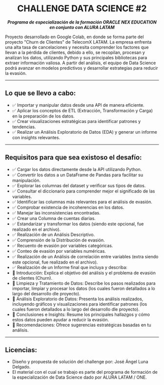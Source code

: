 <h1 align="center">CHALLENGE DATA SCIENCE #2</h1>

<p align="center"><strong><em>Programa de especialización de la formación ORACLE NEX EDUCATION en conjunto con ALURA LATAM</em></strong></p>

Proyecto desarrollado en Google Colab, en donde se forma parte del proyecto "Churn de Clientes" de TelecomX LATAM. 
La empresa enfrenta una alta tasa de cancelaciones y necesita comprender los factores que llevan a la pérdida de clientes, debido a ello,
se recopilan, procesan y analízan los datos, utilizando Python y sus principales bibliotecas para extraer información valiosa. 
A partir del análisis, el equipo de Data Science podrá avanzar en modelos predictivos y desarrollar estrategias para reducir la evasión.

---

## Lo que se llevo a cabo:
- ✅ Importar y manipular datos desde una API de manera eficiente.
- ✅ Aplicar los conceptos de ETL (Extracción, Transformación y Carga) en la preparación de los datos.
- ✅ Crear visualizaciones estratégicas para identificar patrones y tendencias.
- ✅ Realizar un Análisis Exploratorio de Datos (EDA) y generar un informe con insights relevantes.

---

## Requisitos para que sea existoso el desafío:

- ✅ Cargar los datos directamente desde la API utilizando Python.
- ✅ Convertir los datos a un DataFrame de Pandas para facilitar su manipulación.
- ✅ Explorar las columnas del dataset y verificar sus tipos de datos.
- ✅ Consultar el diccionario para comprender mejor el significado de las variables.
- ✅ Identificar las columnas más relevantes para el análisis de evasión.
- ✅ Comprobar existencia de incoherencias en los datos.
- ✅ Manejar las inconsistencias encontradas.
- ✅ Crear una Columna de cuentas diarias.
- ✅ Estandarizar y transformar los datos (siendo este opcional, fue realizado en el archivo).
- ✅ Realización de un Análisis Descriptivo.
- ✅ Comprensión de la Distribución de evasión.
- ✅ Recuento de evasión por variables categóricas.
- ✅ Conteo de evasión por variables numéricas.
- ✅ Realización de un Análisis de correlación entre variables (extra siendo este opcional, fue realizado en el archivo).
- ✅ Realización de un Informe final que incluya y describa:
-   🔹 Introducción: Explica el objetivo del análisis y el problema de evasión de clientes (Churn).
-   🔹 Limpieza y Tratamiento de Datos: Describe los pasos realizados para importar, limpiar y procesar los datos (los cuales fueron detallados a lo largo del desarrollo dle proyecto).
-   🔹 Análisis Exploratorio de Datos: Presenta los análisis realizados, incluyendo gráficos y visualizaciones para identificar patrones (los cuales fueron detallados a lo largo del desarrollo dle proyecto).
-   🔹 Conclusiones e Insights: Resume los principales hallazgos y cómo estos datos pueden ayudar a reducir la evasión.
-   🔹 Recomendaciones: Ofrece sugerencias estratégicas basadas en tu análisis.


---

## Licencias:
- Diseño y propuesta de solución del challenge por: José Ángel Luna Delgado.
- El material con el cual se trabajo es parte del programa de formación de la especialización de Data Science dado por ALURA LATAM / ONE.
